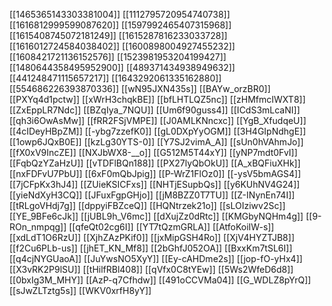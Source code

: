 [[1465365143303381004]]
[[1112795720954740738]]
[[1616812999599087620]]
[[1597992465407315968]]
[[1615408745072181249]]
[[1615287816233033728]]
[[1616012724584038402]]
[[1600898004927455232]]
[[1608421721136152576]]
[[1523981953204199427]]
[[1480644358495952900]]
[[489371434938949632]]
[[441248471115657217]]
[[1643292061335162880]]
[[554686226393870336]]
[[wN95JXN435s]]
[[BAYw_orzBR0]]
[[PXYq4d1pctw]]
[[xWrH3chqkBE]]
[[bfLHTLQZ5nc]]
[[zHMfmcIWXT8]]
[[ZxEppLR7Ndc]]
[[BZqIya_7NQU]]
[[Um6f90guss4]]
[[ICdS3mLcaNI]]
[[qh3i6OwAsMw]]
[[fRR2FSjVMPE]]
[[J0AMLKNncxc]]
[[YgB_XfudqeU]]
[[4cIDeyHBpZM]]
[[-ybg7zzefK0]]
[[gL0DXpYyOGM]]
[[3H4GIpNdhgE]]
[[1owp6JQxB0E]]
[[kzLg30YTS-0]]
[[Y7SJ2vimA_A]]
[[sUn0hVAhmJo]]
[[fX0xV9IncZE]]
[[NXJbWX8-__o]]
[[G512M5T44xY]]
[[yNP7mdt0FvI]]
[[FqbQzYZaHzU]]
[[vTDFlBQn188]]
[[PX27lyQbOkU]]
[[A_xBQFiuXHk]]
[[nxFDFvU7PbU]]
[[6xF0mQbJpig]]
[[P-WrZ1FlOz0]]
[[-ysV5bmAGS4]]
[[7jCFpKx3hJ4]]
[[ZUieKSICFxs]]
[[NHTjESupbQs]]
[[y6KUhNV4G24]]
[[yieNdXyH3CQ]]
[[JFuxFgpGHjo]]
[[jM8BZZ0T7TU]]
[[Z-INynEn74I]]
[[tRLgoVHdj7g]]
[[dppyiFBZceQ]]
[[HQNtrzek21o]]
[[sLOIziwv2Sc]]
[[YE_9BFe6cJk]]
[[jUBL9h_V6mc]]
[[dXujZz0dRtc]]
[[KMGbyNQHm4g]]
[[9-ROn_nmpqg]]
[[qfeQt02cg6I]]
[[YT7tQzmGRLA]]
[[AtfoKoiIW-s]]
[[xdLdT1O6RzU]]
[[XjhZAzPKif0]]
[[jxMipGSH4Ro]]
[[XjV4HYZTJB8]]
[[f2Cu6PLb-us]]
[[jhET_KN_Mf8]]
[[2bGhfJ052OA]]
[[BxxKm7tSL6I]]
[[q4cjNYGUaoA]]
[[JuYwsNO5XyY]]
[[Ey-cAHDme2s]]
[[jop-fO-yHx4]]
[[X3vRK2P9lSU]]
[[tHilfRBl408]]
[[qVfx0C8tYEw]]
[[5Ws2WfeD6d8]]
[[0bxIg3M_MHY]]
[[AzP-q7Cfhdw]]
[[491oCCVMa04]]
[[G_WDLZ8pYrQ]]
[[sJwZLTztg5s]]
[[WKV0xrfH8yY]]
